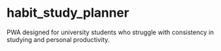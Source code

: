 # habit_study_planner
PWA designed for university students who struggle with consistency in studying and personal productivity.

